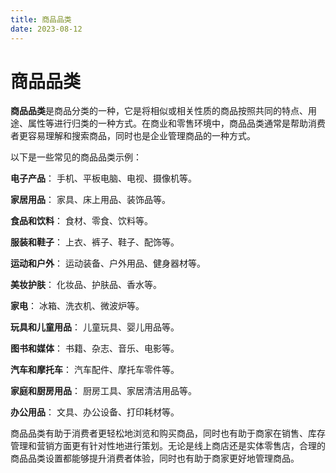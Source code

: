 ```yaml
---
title: 商品品类
date: 2023-08-12
---
```


# 商品品类

**商品品类**是商品分类的一种，它是将相似或相关性质的商品按照共同的特点、用途、属性等进行归类的一种方式。在商业和零售环境中，商品品类通常是帮助消费者更容易理解和搜索商品，同时也是企业管理商品的一种方式。

以下是一些常见的商品品类示例：

**电子产品**： 手机、平板电脑、电视、摄像机等。

**家居用品**： 家具、床上用品、装饰品等。

**食品和饮料**： 食材、零食、饮料等。

**服装和鞋子**： 上衣、裤子、鞋子、配饰等。

**运动和户外**： 运动装备、户外用品、健身器材等。

**美妆护肤**： 化妆品、护肤品、香水等。

**家电**： 冰箱、洗衣机、微波炉等。

**玩具和儿童用品**： 儿童玩具、婴儿用品等。

**图书和媒体**： 书籍、杂志、音乐、电影等。

**汽车和摩托车**： 汽车配件、摩托车零件等。

**家庭和厨房用品**： 厨房工具、家居清洁用品等。

**办公用品**： 文具、办公设备、打印耗材等。

商品品类有助于消费者更轻松地浏览和购买商品，同时也有助于商家在销售、库存管理和营销方面更有针对性地进行策划。无论是线上商店还是实体零售店，合理的商品品类设置都能够提升消费者体验，同时也有助于商家更好地管理商品。





